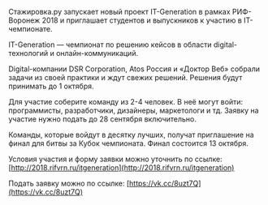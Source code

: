 Стажировка.ру запускает новый проект IT-Generation в рамках РИФ-Воронеж 2018 и приглашает студентов и выпускников к участию в IT-чемпионате.

IT-Generation — чемпионат по решению кейсов в области digital-технологий и онлайн-коммуникаций.

Digital-компании DSR Corporation, Atos Россия и «Доктор Веб» собрали задачи из своей практики и ждут свежих решений. Решения будут принимать до 1 октября.

Для участие соберите команду из 2-4 человек. В неё могут войти: программисты, разработчики, дизайнеры, маркетологи и тд. Заявку на участие нужно подать до 28 сентября включительно.

Команды, которые войдут в десятку лучших, получат приглашение на финал для битвы за Кубок чемпионата. Финал состоится 13 октября.

Условия участия и форму заявки можно уточнить по ссылке: [http://2018.rifvrn.ru/itgeneration](http://2018.rifvrn.ru/itgeneration)

Подать заявку можно по ссылке: [https://vk.cc/8uzt7Q](https://vk.cc/8uzt7Q)